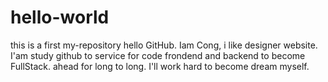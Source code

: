 # hello-world
this is a first my-repository
hello GitHub.
Iam Cong, i like designer website. I'am study github to service for code frondend and backend to become FullStack. 
ahead for long to long. I'll work hard to become dream myself.
